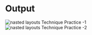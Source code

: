 #   Output


![nasted layouts Technique Practice -1](https://github.com/user-attachments/assets/eade4f76-fa22-4f3b-9464-8fcfdbc62c32)
![nasted layouts Technique Practice -2](https://github.com/user-attachments/assets/d196e6e0-e555-4ebe-85ae-9bccd2366e2f)

